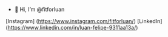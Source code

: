 - 👋 Hi, I’m @fitforluan

[Instagram] (https://www.instagram.com/fitforluan/)
[LinkedIn] (https://www.linkedin.com/in/luan-felipe-9311aa13a/)
<!---
fitforluan/fitforluan is a ✨ special ✨ repository because its `README.md` (this file) appears on your GitHub profile.
You can click the Preview link to take a look at your changes.
--->
